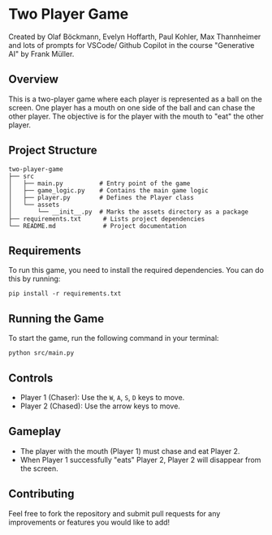 # Two Player Game
Created by  Olaf Böckmann, Evelyn Hoffarth, Paul Kohler, Max Thannheimer and lots of prompts for VSCode/ Github Copilot in the course "Generative AI" by Frank Müller.

## Overview
This is a two-player game where each player is represented as a ball on the screen. One player has a mouth on one side of the ball and can chase the other player. The objective is for the player with the mouth to "eat" the other player.

## Project Structure
```
two-player-game
├── src
│   ├── main.py          # Entry point of the game
│   ├── game_logic.py    # Contains the main game logic
│   ├── player.py        # Defines the Player class
│   └── assets
│       └── __init__.py  # Marks the assets directory as a package
├── requirements.txt      # Lists project dependencies
└── README.md             # Project documentation
```

## Requirements
To run this game, you need to install the required dependencies. You can do this by running:

```
pip install -r requirements.txt
```

## Running the Game
To start the game, run the following command in your terminal:

```
python src/main.py
```

## Controls
- Player 1 (Chaser): Use the `W`, `A`, `S`, `D` keys to move.
- Player 2 (Chased): Use the arrow keys to move.

## Gameplay
- The player with the mouth (Player 1) must chase and eat Player 2.
- When Player 1 successfully "eats" Player 2, Player 2 will disappear from the screen.

## Contributing
Feel free to fork the repository and submit pull requests for any improvements or features you would like to add!